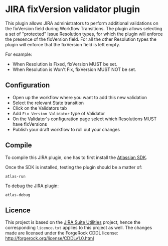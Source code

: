 # JIRA fixVersion validator plugin

This plugin allows JIRA administrators to perform additional validations on the fixVersion field during Workflow
Transitions. The plugin allows selecting a set of "protected" Issue Resolution types, for which the plugin will enforce
the presence of the fixVersion field. For all the other Resolution types the plugin will enforce that the fixVersion
field is left empty.

For example:
* When Resolution is Fixed, fixVersion MUST be set.
* When Resolution is Won't Fix, fixVersion MUST NOT be set.

## Configuration

* Open up the workflow where you want to add this new validation
* Select the relevant State transition
* Click on the Validators tab
* Add `Fix Version Validator` type of Validator
* On the Validator's configuration page select which Resolutions MUST have fixVersions
* Publish your draft workflow to roll out your changes

## Compile

To compile this JIRA plugin, one has to first install the [Atlassian SDK](https://developer.atlassian.com/docs/getting-started/set-up-the-atlassian-plugin-sdk-and-build-a-project).

Once the SDK is installed, testing the plugin should be a matter of:

    atlas-run

To debug the JIRA plugin:

    atlas-debug

## Licence

This project is based on the [JIRA Suite Utilities](https://github.com/atlassian/jira-suite-utilities) project, hence the corresponding `licence.txt` applies to this project as well. The changes made are licensed under the ForgeRock CDDL license: http://forgerock.org/license/CDDLv1.0.html
